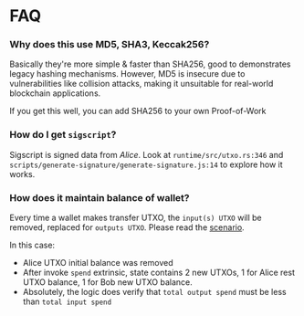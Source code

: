 # FAQ

### Why does this use MD5, SHA3, Keccak256?

Basically they're more simple & faster than SHA256, good to demonstrates legacy hashing mechanisms. However, MD5 is insecure due to vulnerabilities like collision attacks, making it unsuitable for real-world blockchain applications.


If you get this well, you can add SHA256 to your own Proof-of-Work


### How do I get `sigscript`?

Sigscript is signed data from _Alice_. Look at `runtime/src/utxo.rs:346` and `scripts/generate-signature/generate-signature.js:14` to explore how it works.

### How does it maintain balance of wallet?

Every time a wallet makes transfer UTXO, the `input(s) UTXO` will be removed, replaced for `outputs UTXO`. Please read the [scenario](demo-usage.md).

In this case:
- Alice UTXO initial balance was removed
- After invoke `spend` extrinsic, state contains 2 new UTXOs, 1 for Alice rest UTXO balance, 1 for Bob new UTXO balance.
- Absolutely, the logic does verify that `total output spend` must be less than `total input spend`




